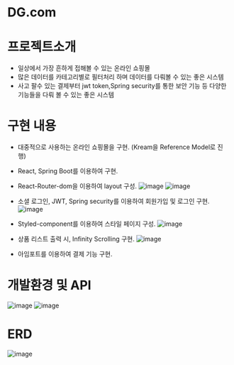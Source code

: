 # DG.com
# 프로젝트소개
- 일상에서 가장 흔하게 접해볼 수 있는 온라인 쇼핑몰
- 많은 데이터를 카테고리별로 필터처리 하며 데이터를 다뤄볼 수 있는 좋은 시스템
- 사고 팔수 있는 결제부터 jwt token,Spring security를 통한 보안 기능 등 다양한 기능들을 다뤄 볼 수 있는 좋은 시스템

# 구현 내용
- 대중적으로 사용하는 온라인 쇼핑몰을 구현. (Kream을 Reference Model로 진행)
- React, Spring Boot를 이용하여 구현.
- React-Router-dom을 이용하여 layout 구성.
![image](https://user-images.githubusercontent.com/114208462/217546640-40285e9f-c353-4ef0-a9dc-3cf0f4190a14.png)
![image](https://user-images.githubusercontent.com/114208462/217546701-de92de9b-ab54-438f-8622-7dfc0a8e3a6a.png)

- 소셜 로그인, JWT, Spring security를 이용하여 회원가입 및 로그인 구현.
![image](https://user-images.githubusercontent.com/114208462/217546860-8f53e78a-1c88-4740-b598-3d30170deb1a.png)

- Styled-component를 이용하여 스타일 페이지 구성.
![image](https://user-images.githubusercontent.com/114208462/217546776-59b7f991-a949-402e-ae77-18821e7e7fc7.png)

- 상품 리스트 출력 시, Infinity Scrolling 구현.
![image](https://user-images.githubusercontent.com/114208462/217549470-8f7d3132-ae5f-4185-88ad-62be636af9a8.png)


- 아임포트를 이용하여 결제 기능 구현.


# 개발환경 및 API
![image](https://user-images.githubusercontent.com/114208462/217550291-7e1188b6-2099-44a4-bba9-5d94e3b563b3.png)
![image](https://user-images.githubusercontent.com/114208462/217550367-1d3762e6-741d-4f5a-9508-fa37fc8b2133.png)


# ERD
![image](https://user-images.githubusercontent.com/114208462/217544427-ac87360c-1436-49b5-893d-ed2fd55d792e.png)
